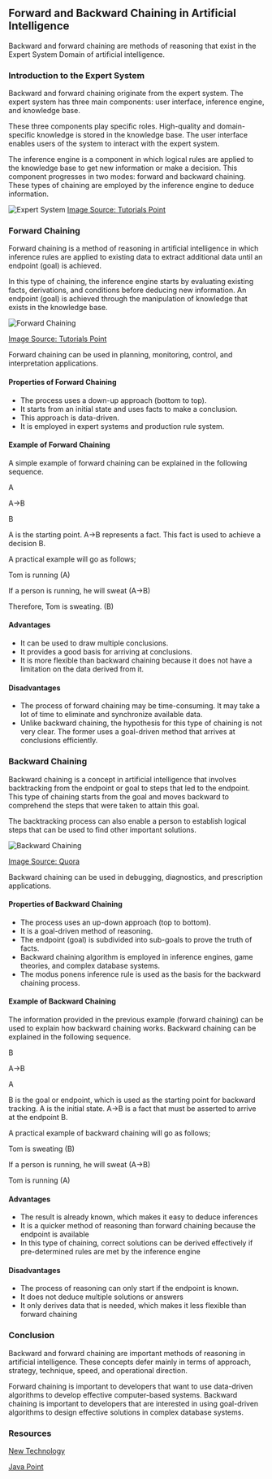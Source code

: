 ## Forward and Backward Chaining in Artificial Intelligence

Backward and forward chaining are methods of reasoning that exist in the Expert System Domain of artificial intelligence. 

### Introduction to the Expert System
Backward and forward chaining originate from the expert system. The expert system has three main components: user interface, inference engine, and knowledge base. 

These three components play specific roles. High-quality and domain-specific knowledge is stored in the knowledge base. The user interface enables users of the system to interact with the expert system.

The inference engine is a component in which logical rules are applied to the knowledge base to get new information or make a decision. This component progresses in two modes: forward and backward chaining. These types of chaining are employed by the inference engine to deduce information. 

![Expert System](/engineering-education/forward-and-backward-chaining-in-ai/expert-system.jpg)
[Image Source: Tutorials Point](https://www.tutorialspoint.com/artificial_intelligence/images/expert_system.jpg)

### Forward Chaining
Forward chaining is a method of reasoning in artificial intelligence in which inference rules are applied to existing data to extract additional data until an endpoint (goal) is achieved. 

In this type of chaining, the inference engine starts by evaluating existing facts, derivations, and conditions before deducing new information. An endpoint (goal) is achieved through the manipulation of knowledge that exists in the knowledge base. 

![Forward Chaining](/engineering-education/forward-and-backward-chaining-in-ai/forward-chaining.jpg)

[Image Source: Tutorials Point](https://www.tutorialspoint.com/artificial_intelligence/images/forward_chaining.jpg)

Forward chaining can be used in planning, monitoring, control, and interpretation applications.

#### Properties of Forward Chaining
* The process uses a down-up approach (bottom to top).
* It starts from an initial state and uses facts to make a conclusion.
* This approach is data-driven.
* It is employed in expert systems and production rule system.

#### Example of Forward Chaining
A simple example of forward chaining can be explained in the following sequence.

A

A->B

B

A is the starting point. A->B represents a fact. This fact is used to achieve a decision B. 

A practical example will go as follows;

Tom is running (A)

If a person is running, he will sweat (A->B)

Therefore, Tom is sweating. (B)

#### Advantages
* It can be used to draw multiple conclusions.
* It provides a good basis for arriving at conclusions.
* It is more flexible than backward chaining because it does not have a limitation on the data derived from it.

#### Disadvantages
* The process of forward chaining may be time-consuming. It may take a lot of time to eliminate and synchronize available data.
* Unlike backward chaining, the hypothesis for this type of chaining is not very clear. The former uses a goal-driven method that arrives at conclusions efficiently. 

### Backward Chaining
Backward chaining is a concept in artificial intelligence that involves backtracking from the endpoint or goal to steps that led to the endpoint. This type of chaining starts from the goal and moves backward to comprehend the steps that were taken to attain this goal. 

The backtracking process can also enable a person to establish logical steps that can be used to find other important solutions.

![Backward Chaining](/engineering-education/forward-and-backward-chaining-in-ai/backward-chaining.jpg)

[Image Source: Quora](https://qph.fs.quoracdn.net/main-qimg-72fa83318b4bf6238b5a0da493a56277)

Backward chaining can be used in debugging, diagnostics, and prescription applications.

#### Properties of Backward Chaining
* The process uses an up-down approach (top to bottom).
* It is a goal-driven method of reasoning.
* The endpoint (goal) is subdivided into sub-goals to prove the truth of facts.
* Backward chaining algorithm is employed in inference engines, game theories, and complex database systems.
* The modus ponens inference rule is used as the basis for the backward chaining process. 

#### Example of Backward Chaining
The information provided in the previous example (forward chaining) can be used to explain how backward chaining works. Backward chaining can be explained in the following sequence.

B

A->B

A

B is the goal or endpoint, which is used as the starting point for backward tracking. A is the initial state. A->B is a fact that must be asserted to arrive at the endpoint B. 

A practical example of backward chaining will go as follows;

Tom is sweating (B)

If a person is running, he will sweat (A->B)

Tom is running (A)

#### Advantages
* The result is already known, which makes it easy to deduce inferences
* It is a quicker method of reasoning than forward chaining because the endpoint is available
* In this type of chaining, correct solutions can be derived effectively if pre-determined rules are met by the inference engine

#### Disadvantages
* The process of reasoning can only start if the endpoint is known.
* It does not deduce multiple solutions or answers
* It only derives data that is needed, which makes it less flexible than forward chaining

### Conclusion
Backward and forward chaining are important methods of reasoning in artificial intelligence. These concepts defer mainly in terms of approach, strategy, technique, speed, and operational direction. 

Forward chaining is important to developers that want to use data-driven algorithms to develop effective computer-based systems. Backward chaining is important to developers that are interested in using goal-driven algorithms to design effective solutions in complex database systems.

### Resources

[New Technology](https://www.ntirawen.com/2018/09/forward-chaining-and-backward-chaining.html#:~:text=%20Forward%20chaining%20and%20backward%20chaining%20in%20AI,fired%20and%20its%20THEN%20%28action%29%20part...%20More%20)

[Java Point](https://www.javatpoint.com/forward-chaining-and-backward-chaining-in-ai#:~:text=A.%20Forward%20Chaining.%20Forward%20chaining%20is%20also%20known,extract%20more%20data%20until%20a%20goal%20is%20reached.)




